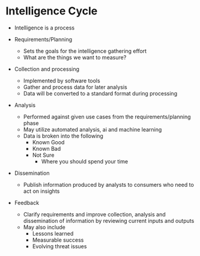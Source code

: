 # Intelligence Cycle

- Intelligence is a process

- Requirements/Planning
    - Sets the goals for the intelligence gathering effort
    - What are the things we want to measure?

- Collection and processing 
    - Implemented by software tools
    - Gather and process data for later analysis
    - Data will be converted to a standard format during processing

- Analysis
    - Performed against given use cases from the requirements/planning phase
    - May utilize automated analysis, ai and machine learning
    - Data is broken into the following
        - Known Good
        - Known Bad
        - Not Sure
            - Where you should spend your time

- Dissemination
    - Publish information produced by analysts to consumers who need to act on insights

- Feedback
    - Clarify requirements and improve collection, analysis and dissemination of information by reviewing current inputs and outputs
    - May also include
        - Lessons learned
        - Measurable success
        - Evolving threat issues

